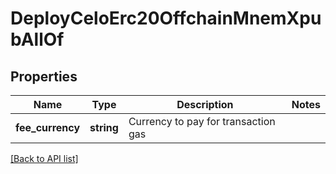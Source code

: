 # DeployCeloErc20OffchainMnemXpubAllOf

## Properties

Name | Type | Description | Notes
------------ | ------------- | ------------- | -------------
**fee_currency** | **string** | Currency to pay for transaction gas |

[[Back to API list]](../../README.md#api-endpoints)
